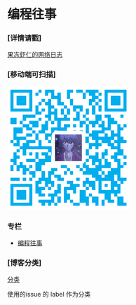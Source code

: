 # 编程往事

### [详情请戳]
[果冻虾仁的网络日志](https://github.com/guodongxiaren/blog/issues)

### [移动端可扫描]
![qrcode](./qrcode.png)

### 专栏

- [编程往事](https://github.com/guodongxiaren/Blog/labels/%E7%BC%96%E7%A8%8B%E5%BE%80%E4%BA%8B)

### [博客分类]

[分类](https://github.com/guodongxiaren/Blog/labels)

使用的issue 的 label 作为分类
